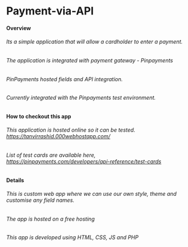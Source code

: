 # Payment-via-API
#### Overview
###### Its a simple application that will allow a cardholder to enter a payment.
###### The application is integrated with payment gateway - Pinpayments
###### PinPayments hosted fields and API integration.
###### Currently integrated with the Pinpayments test environment.
#### How to checkout this app
###### This application is hosted online so it can be tested. https://tanvirrashid.000webhostapp.com/
###### List of test cards are available here, https://pinpayments.com/developers/api-reference/test-cards
#### Details
###### This is custom web app where we can use our own style, theme and customise any field names.
###### The app is hosted on a free hosting
###### This app is developed using HTML, CSS, JS and PHP
